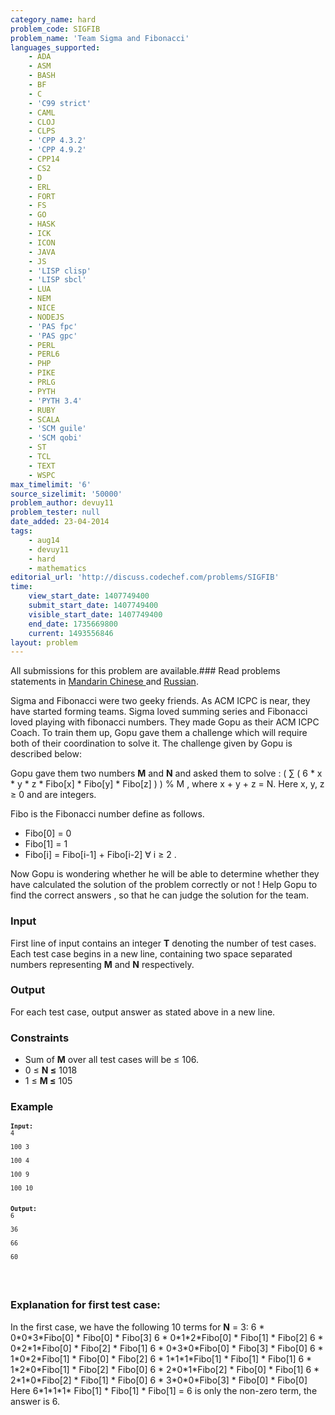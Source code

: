 ```yaml
---
category_name: hard
problem_code: SIGFIB
problem_name: 'Team Sigma and Fibonacci'
languages_supported:
    - ADA
    - ASM
    - BASH
    - BF
    - C
    - 'C99 strict'
    - CAML
    - CLOJ
    - CLPS
    - 'CPP 4.3.2'
    - 'CPP 4.9.2'
    - CPP14
    - CS2
    - D
    - ERL
    - FORT
    - FS
    - GO
    - HASK
    - ICK
    - ICON
    - JAVA
    - JS
    - 'LISP clisp'
    - 'LISP sbcl'
    - LUA
    - NEM
    - NICE
    - NODEJS
    - 'PAS fpc'
    - 'PAS gpc'
    - PERL
    - PERL6
    - PHP
    - PIKE
    - PRLG
    - PYTH
    - 'PYTH 3.4'
    - RUBY
    - SCALA
    - 'SCM guile'
    - 'SCM qobi'
    - ST
    - TCL
    - TEXT
    - WSPC
max_timelimit: '6'
source_sizelimit: '50000'
problem_author: devuy11
problem_tester: null
date_added: 23-04-2014
tags:
    - aug14
    - devuy11
    - hard
    - mathematics
editorial_url: 'http://discuss.codechef.com/problems/SIGFIB'
time:
    view_start_date: 1407749400
    submit_start_date: 1407749400
    visible_start_date: 1407749400
    end_date: 1735669800
    current: 1493556846
layout: problem
---
```

All submissions for this problem are available.###  Read problems statements in [Mandarin Chinese ](http://www.codechef.com/download/translated/AUG14/mandarin/SIGFIB.pdf) and [Russian](http://www.codechef.com/download/translated/AUG14/russian/SIGFIB.pdf).

Sigma and Fibonacci were two geeky friends. As ACM ICPC is near, they have started forming teams. Sigma loved summing series and Fibonacci loved playing with fibonacci numbers. They made Gopu as their ACM ICPC Coach. To train them up, Gopu gave them a challenge which will require both of their coordination to solve it. The challenge given by Gopu is described below:

Gopu gave them two numbers **M** and **N** and asked them to solve : 
 ( ∑ ( 6 \* x \* y \* z \* Fibo\[x\] \* Fibo\[y\] \* Fibo\[z\] ) ) % M , where x + y + z = N.
Here x, y, z ≥ 0 and are integers.

Fibo is the Fibonacci number define as follows.

- Fibo\[0\] = 0
- Fibo\[1\] = 1
- Fibo\[i\] = Fibo\[i-1\] + Fibo\[i-2\] ∀ i ≥ 2 .

 Now Gopu is wondering whether he will be able to determine whether they have calculated the solution of the problem correctly or not ! Help Gopu to find the correct answers , so that he can judge the solution for the team.

### Input 

First line of input contains an integer **T** denoting the number of test cases. Each test case begins in a new line, containing two space separated numbers representing **M** and **N** respectively.

### Output

 For each test case, output answer as stated above in a new line.

### Constraints


- Sum of **M** over all test cases will be ≤ 106.
- 0 ≤ **N ≤** 1018
- 1 ≤ **M ≤** 105

### Example

<pre><span style="font-size: small;"><strong>Input:</strong>
4<br></br>100 3<br></br>100 4<br></br>100 9<br></br>100 10<br></br>
<strong>Output:</strong>
6<br></br>36<br></br>66<br></br>60<br></br>
</span>
</pre>
### Explanation for first test case:

 In the first case, we have the following 10 terms for **N** = 3:
6 \* 0\*0\*3\*Fibo\[0\] \* Fibo\[0\] \* Fibo\[3\]
6 \* 0\*1\*2\*Fibo\[0\] \* Fibo\[1\] \* Fibo\[2\]
6 \* 0\*2\*1\*Fibo\[0\] \* Fibo\[2\] \* Fibo\[1\]
6 \* 0\*3\*0\*Fibo\[0\] \* Fibo\[3\] \* Fibo\[0\]
6 \* 1\*0\*2\*Fibo\[1\] \* Fibo\[0\] \* Fibo\[2\]
6 \* 1\*1\*1\*Fibo\[1\] \* Fibo\[1\] \* Fibo\[1\]
6 \* 1\*2\*0\*Fibo\[1\] \* Fibo\[2\] \* Fibo\[0\]
6 \* 2\*0\*1\*Fibo\[2\] \* Fibo\[0\] \* Fibo\[1\]
6 \* 2\*1\*0\*Fibo\[2\] \* Fibo\[1\] \* Fibo\[0\]
6 \* 3\*0\*0\*Fibo\[3\] \* Fibo\[0\] \* Fibo\[0\]
Here 6\*1\*1\*1\* Fibo\[1\] \* Fibo\[1\] \* Fibo\[1\] = 6 is only the non-zero term, the answer is 6.
